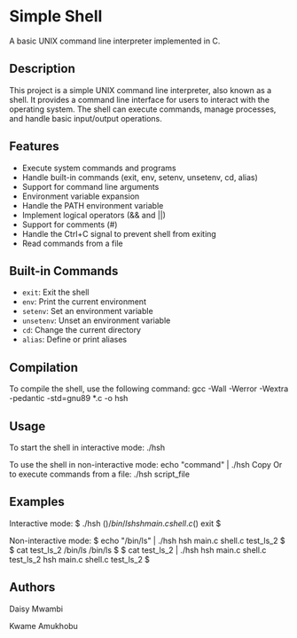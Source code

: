 # Simple Shell

A basic UNIX command line interpreter implemented in C.

## Description

This project is a simple UNIX command line interpreter, also known as a shell. It provides a command line interface for users to interact with the operating system. The shell can execute commands, manage processes, and handle basic input/output operations.

## Features

- Execute system commands and programs
- Handle built-in commands (exit, env, setenv, unsetenv, cd, alias)
- Support for command line arguments
- Environment variable expansion
- Handle the PATH environment variable
- Implement logical operators (&& and ||)
- Support for comments (#)
- Handle the Ctrl+C signal to prevent shell from exiting
- Read commands from a file

## Built-in Commands

- `exit`: Exit the shell
- `env`: Print the current environment
- `setenv`: Set an environment variable
- `unsetenv`: Unset an environment variable
- `cd`: Change the current directory
- `alias`: Define or print aliases

## Compilation

To compile the shell, use the following command:
gcc -Wall -Werror -Wextra -pedantic -std=gnu89 *.c -o hsh

## Usage

To start the shell in interactive mode:
./hsh

To use the shell in non-interactive mode:
echo "command" | ./hsh
Copy
Or to execute commands from a file:
./hsh script_file

## Examples

Interactive mode:
$ ./hsh
($) /bin/ls
hsh main.c shell.c
($) exit
$

Non-interactive mode:
$ echo "/bin/ls" | ./hsh
hsh main.c shell.c test_ls_2
$
$ cat test_ls_2
/bin/ls
/bin/ls
$
$ cat test_ls_2 | ./hsh
hsh main.c shell.c test_ls_2
hsh main.c shell.c test_ls_2
$

## Authors
Daisy Mwambi

 Kwame Amukhobu
